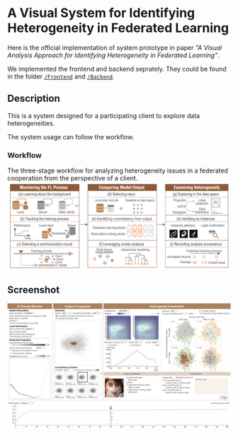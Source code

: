 # A Visual System for Identifying Heterogeneity in Federated Learning

Here is the official implementation of system prototype in paper *"A Visual Analysis Approach for Identifying Heterogeneity in Federated Learning"*.

We implemented the frontend and backend seprately. They could be found in the folder [`/Frontend`](./Frontend/) and [`/Backend`](./Backend/).


## Description
This is a system designed for a participating client to explore data heterogeneities. 

The system usage can follow the workflow. 

### Workflow
The three-stage workflow for analyzing heterogeneity issues in a federated cooperation from the perspective of a client.
![workflow](./workflow.png)


## Screenshot

![screenshot1](./screenshot1.png)

